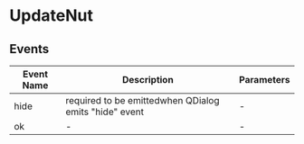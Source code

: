 # UpdateNut

## Events

<!-- @vuese:UpdateNut:events:start -->
|Event Name|Description|Parameters|
|---|---|---|
|hide|required to be emittedwhen QDialog emits "hide" event|-|
|ok|-|-|

<!-- @vuese:UpdateNut:events:end -->


